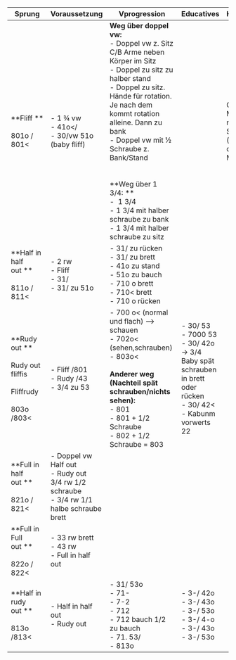 
| Sprung                                                                     | Voraussetzung                                                                                         | Vprogression                                                                                                                                                                                                                                                                                                                                                                                       | Educatives                                                                                                                      | Hilfestellung                                           |
| -------------------------------------------------------------------------- | ----------------------------------------------------------------------------------------------------- | -------------------------------------------------------------------------------------------------------------------------------------------------------------------------------------------------------------------------------------------------------------------------------------------------------------------------------------------------------------------------------------------------- | ------------------------------------------------------------------------------------------------------------------------------- | ------------------------------------------------------- |
| **Fliff **<br><br>801o / 801<                                              | - 1 ¾ vw <br>- 41o</ <br>- 30/vw 51o (baby fliff)                                                     | **Weg über doppel vw:** <br>- Doppel vw z. Sitz C/B Arme neben Körper im Sitz    <br>- Doppel zu sitz zu halber stand <br>- Doppel zu sitz. Hände für rotation. Je nach dem kommt rotation alleine. Dann zu bank <br>- Doppel vw mit ½ Schraube z. Bank/Stand <br>    <br><br>**Weg über 1 3/4: **<br>-  1 3/4     <br>- 1 3/4 mit halber schraube zu bank <br>- 1 3/4 mit halber schraube zu sitz |                                                                                                                                 | Grosse Matten nehmen zum Schieben (oder 2 dünne Matten) |
| **Half in half out **<br><br>811o / 811<                                   | - 2 rw <br>- Fliff <br>- 31/ <br>- 31/ zu 51o                                                         | - 31/ zu rücken <br>- 31/ zu brett <br>- 41o zu stand <br>- 51o zu bauch <br>- 710 o brett <br>- 710< brett <br>- 710 o rücken                                                                                                                                                                                                                                                                     |                                                                                                                                 |                                                         |
| **Rudy out **<br><br>Rudy out fliffis <br><br>Fliffrudy <br><br>803o /803< | - Fliff /801 <br>- Rudy /43 <br>- 3/4 zu 53                                                           | - 700 o< (normal und flach) --> schauen  <br>- 702o< (sehen,schrauben) <br>- 803o< <br><br>**Anderer weg (Nachteil spät schrauben/nichts sehen):** <br>- 801 <br>- 801 + 1/2 Schraube <br>- 802 + 1/2 Schraube = 803                                                                                                                                                                               | - 30/ 53 <br>- 7000 53 <br>- 30/ 42o <br>-> 3/4 Baby spät schrauben in brett oder rücken <br>- 30/ 42< <br>- Kabunm vorwerts 22 |                                                         |
| **Full in half out **<br><br>821o / 821<                                   | - Doppel vw <br>Half out <br>- Rudy out <br>3/4 rw 1/2 schraube <br>- 3/4 rw 1/1 halbe schraube brett |                                                                                                                                                                                                                                                                                                                                                                                                    |                                                                                                                                 |                                                         |
| **Full in Full out **<br><br>822o / 822<                                   | - 33 rw brett <br>- 43 rw <br>- Full in half out                                                      |                                                                                                                                                                                                                                                                                                                                                                                                    |                                                                                                                                 |                                                         |
| **Half in rudy out **<br><br>813o /813<                                    | - Half in half out <br>- Rudy out                                                                     | - 31/ 53o <br>- 71- <br>- 7-2 <br>- 712 <br>- 712 bauch 1/2 zu bauch <br>- 71. 53/ <br>- 813o                                                                                                                                                                                                                                                                                                      | - 3-/ 42o <br>- 3-/ 43o <br>- 3-/ 53o <br>- 3-/ 4-o <br>- 3-/ 43o <br>- 3-/ 53o                                                 |                                                         |